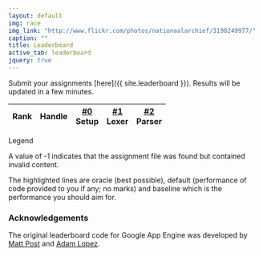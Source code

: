 ```yaml
---
layout: default
img: race
img_link: "http://www.flickr.com/photos/nationaalarchief/3198249977/"
caption: ""
title: Leaderboard
active_tab: leaderboard
jquery: true
---
```


Submit your assignments [here]({{ site.leaderboard }}). Results will be updated in a few minutes.


<img src="{{ site.baseurl }}assets/img/ajax-loader.gif" id="loader" style="display:none"/>

<table class="table table-hover table-condensed">
  <thead>
    <tr>
      <th>
        Rank
      </th>
      <th>
        Handle
      </th>
      <th class="text-right">
        <a href="hw0.html">#0</a><br/><span class="small text-muted">Setup</span>
      </th>
      <th class="text-right">
        <a href="hw1.html">#1</a><br/><span class="small text-muted">Lexer</span>
      </th>
      <th class="text-right">
        <a href="hw2.html">#2</a><br/><span class="small text-muted">Parser</span>
      </th>
    </tr>
  </thead>
  <tbody>
  </tbody>
</table>

<script type="text/javascript" src="leaderboard-code.js"></script>

<div class="panel panel-default"> 
<div class="panel-heading">Legend</div> 

<div class="panel-body"> 

<p>A value of -1 indicates that the assignment file was found but
contained invalid content.</p>

<p>The highlighted lines are <span class="text-success">oracle (best possible)</span>,  
<span class="text-danger">default (performance of code provided to you if any; no marks)</span>
and <span class="text-success">baseline</span> which is the performance you should aim for.</p>

</div>

</div>

### Acknowledgements

The original leaderboard code for Google App Engine was developed by [Matt Post](https://github.com/mjpost) and [Adam Lopez](https://github.com/alopez).

